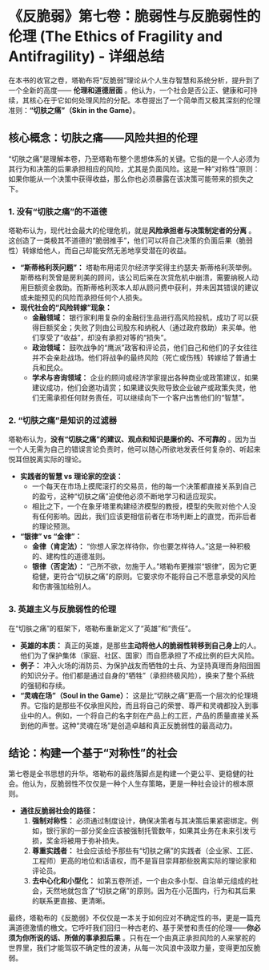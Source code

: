 # 《反脆弱》第七卷：脆弱性与反脆弱性的伦理 (The Ethics of Fragility and Antifragility) - 详细总结 

在本书的收官之卷，塔勒布将“反脆弱”理论从个人生存智慧和系统分析，提升到了一个全新的高度—— **伦理和道德层面** 。他认为，一个社会是否公正、健康和可持续，其核心在于它如何处理风险的分配。本卷提出了一个简单而又极其深刻的伦理准则：**“切肤之痛”（Skin in the Game）**。 

## 核心概念：切肤之痛——风险共担的伦理

“切肤之痛”是理解本卷，乃至塔勒布整个思想体系的关键。它指的是一个人必须为其行为和决策的后果承担相应的风险，尤其是负面风险。这是一种“对称性”原则：如果你能从一个决策中获得收益，那么你也必须暴露在该决策可能带来的损失之下。 

### 1. **没有“切肤之痛”的不道德**

塔勒布认为，现代社会最大的伦理危机，就是**风险承担者与决策制定者的分离** 。这创造了一类极其不道德的“脆弱推手”，他们可以将自己决策的负面后果（脆弱性）转嫁给他人，而自己却能安然无恙地享受潜在的收益。 

* **“斯蒂格利茨问题”：** 塔勒布用诺贝尔经济学奖得主约瑟夫·斯蒂格利茨举例。斯蒂格利茨曾是房利美的顾问，该公司后来在次贷危机中崩溃，需要纳税人动用巨额资金救助。而斯蒂格利茨本人却从顾问费中获利，并未因其错误的建议或未能预见的风险而承担任何个人损失。 
* **现代社会的“风险转嫁”现象：** 
  * **金融领域：** 银行家利用复杂的金融衍生品进行高风险投机，成功了可以获得巨额奖金；失败了则由公司股东和纳税人（通过政府救助）来买单。他们享受了“收益”，却没有承担对等的“损失”。 
  * **政治领域：** 鼓吹战争的“鹰派”政客和评论员，他们自己和他们的子女往往并不会亲赴战场。他们将战争的最终风险（死亡或伤残）转嫁给了普通士兵和民众。 
  * **学术与咨询领域：** 企业的顾问或经济学家提出各种商业或政策建议，如果建议成功，他们会邀功请赏；如果建议失败导致企业破产或政策失灵，他们无需承担任何财务责任，可以继续向下一个客户出售他们的“智慧”。 

### 2. **“切肤之痛”是知识的过滤器**

塔勒布认为，**没有“切肤之痛”的建议、观点和知识是廉价的、不可靠的** 。因为当一个人无需为自己的错误言论负责时，他可以随心所欲地发表任何复杂的、听起来悦耳但脱离实际的理论。 

* **实践者的智慧 vs 理论家的空谈：** 
  * 一个每天在市场上摸爬滚打的交易员，他的每一个决策都直接关系到自己的盈亏，这种“切肤之痛”迫使他必须不断地学习和适应现实。 
  * 相比之下，一个在象牙塔里构建经济模型的教授，模型的失败对他个人没有任何影响。因此，我们应该更相信前者在市场判断上的直觉，而非后者的理论预测。 
* **“银律” vs “金律”：** 
  * **金律（肯定法）：** “你想人家怎样待你，你也要怎样待人。”这是一种积极的、建构性的道德准则。 
  * **银律（否定法）：** “己所不欲，勿施于人。”塔勒布更推崇“银律”，因为它更稳健，更符合“切肤之痛”的原则。它要求你不能将自己不愿意承受的风险和伤害强加给别人。 

### 3. **英雄主义与反脆弱性的伦理**

在“切肤之痛”的框架下，塔勒布重新定义了“英雄”和“责任”。 

* **英雄的本质：** 真正的英雄，是那些**主动将他人的脆弱性转移到自己身上**的人。他们为了保护集体（家庭、社区、国家）而自愿承担了不成比例的巨大风险。 
* **例子：** 冲入火场的消防员、为保护战友而牺牲的士兵、为坚持真理而身陷囹圄的知识分子。他们都是通过自身的“牺牲”（承担终极风险），换来了整个系统的强韧和存续。 
* **“灵魂在场”（Soul in the Game）：** 这是比“切肤之痛”更高一个层次的伦理境界。它指的是那些不仅承担风险，而且将自己的荣誉、尊严和灵魂都投入到事业中的人。例如，一个将自己的名字刻在产品上的工匠，产品的质量直接关系到他的声誉。这种“灵魂在场”是创造卓越和真正反脆弱性的最高动力。 

## 结论：构建一个基于“对称性”的社会

第七卷是全书思想的升华。塔勒布的最终落脚点是构建一个更公平、更稳健的社会。他认为，反脆弱性不仅仅是一种个人生存策略，更是一种社会设计的根本原则。 

* **通往反脆弱社会的路径：** 
  1. **强制对称性：** 必须通过制度设计，确保决策者与其决策后果紧密绑定。例如，银行家的一部分奖金应该被强制托管数年，如果其业务在未来引发亏损，奖金将被用于弥补损失。 
  2. **尊重实践者：** 社会应该给予那些有“切肤之痛”的实践者（企业家、工匠、工程师）更高的地位和话语权，而不是盲目崇拜那些脱离实际的理论家和评论员。 
  3. **去中心化和小型化：** 如第五卷所述，一个由众多小型、自治单元组成的社会，天然地就包含了“切肤之痛”的原则。因为在小范围内，行为和其后果的联系更直接、更清晰。 

最终，塔勒布的《反脆弱》不仅仅是一本关于如何应对不确定性的书，更是一篇充满道德激情的檄文。它呼吁我们回归一种古老的、基于荣誉和责任的伦理——**你必须为你所说的话、所做的事承担后果** 。只有在一个由真正承担风险的人来掌舵的世界里，我们才能驾驭不确定性的波涛，从每一次风浪中汲取力量，变得更加反脆弱。 
